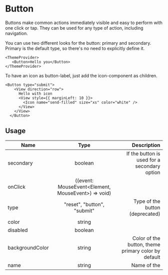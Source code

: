 <!-- 
This is an auto-generated markdown. 
You can change it in "/Users/daniel/Dev/allthings/elements/src/Button/Button.tsx" and run build:docs to update this file.
-->
# Button
Buttons make common actions immediately visible and easy to perform with one
click or tap. They can be used for any type of action, including navigation.

You can use two different looks for the button: primary and
secondary. Primary is the default type, so there's no need to explicitly
define it.

```example
<ThemeProvider>
   <Button>Hello you</Button>
</ThemeProvider>
```

To have an icon as button-label, just add the icon-component as children.

```example
<Button type="submit">
    <View direction="row">
      Hello with icon
      <View style={{ marginLeft: 10 }}>
        <Icon name="send-filled" size="xs" color="white" />
      </View>
    </View>
  </Button>
```
## Usage
| Name        | Type           | Description  |
| ----------- |:--------------:| ------------:|
|secondary|boolean|If the button is used for a secondary option
|onClick|((event: MouseEvent<Element, MouseEvent>) => void)|
|type|"reset", "button", "submit"|Type of the button (deprecated)
|color|string|
|disabled|boolean|
|backgroundColor|string|Color of the button, theme primary color by default
|name|string|Name of the
